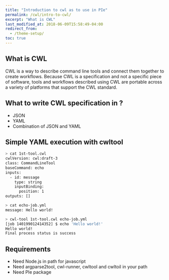 ```yaml
---
title: "Introduction to cwl as to use in PIe"
permalink: /cwl/intro-to-cwl/
excerpt: "What is CWL"
last_modified_at: 2018-06-09T15:58:49-04:00
redirect_from:
  - /theme-setup/
toc: true
---
```


[^Introduction-to-cwltool]: See [**Intorduction to cwltoo** page]({{ "/cwl/intro-to-cwltool/" | relative_url }}) How to use cwltool to execute cwl

## What is CWL

CWL is a way to describe command line tools and connect them together to create workflows. Because CWL is a specification and not a specific piece of software, tools and workflows described using CWL are portable across a variety of platforms that support the CWL standard. 

## What to write CWL specification in ?

- JSON
- YAML
- Combination of JSON and YAML

## Simple YAML execution with cwltool

```bash
> cat 1st-tool.cwl
cwlVersion: cwl:draft-3
class: CommandLineTool
baseCommand: echo
inputs:
  - id: message
    type: string
    inputBinding:
      position: 1
outputs: []

> cat echo-job.yml
message: Hello world!

> cwl-tool 1st-tool.cwl echo-job.yml
[job 140199012414352] $ echo 'Hello world!'
Hello world!
Final process status is success

```

## Requirements

- Need Node.js in path for javascript
- Need argparse2tool, cwl-runner, cwltool and cwltoil in your path
- Need PIe package